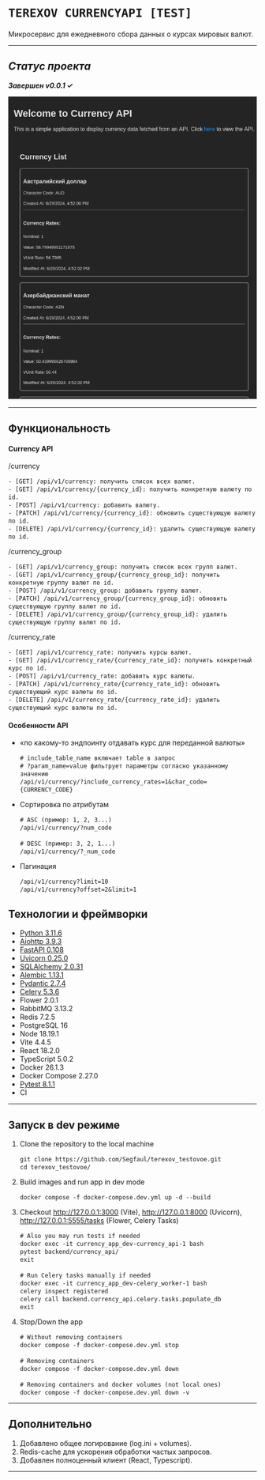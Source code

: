 
# `TEREXOV CURRENCYAPI [TEST]`

Микросервис для ежедневного сбора данных о курсах мировых валют.
___

## *Статус проекта*

***Завершен v0.0.1 &#10003;***

![There's a pic](frontend/src/assets/currency_api_web.png)
___
## Функциональность
#### Currency API
/currency
```
- [GET] /api/v1/currency: получить список всех валют.
- [GET] /api/v1/currency/{currency_id}: получить конкретную валюту по id.
- [POST] /api/v1/currency: добавить валюту.
- [PATCH] /api/v1/currency/{currency_id}: обновить существующую валюту по id.
- [DELETE] /api/v1/currency/{currency_id}: удалить существующую валюту по id.
```

/currency_group
```
- [GET] /api/v1/currency_group: получить список всех групп валют.
- [GET] /api/v1/currency_group/{currency_group_id}: получить конкретную группу валют по id.
- [POST] /api/v1/currency_group: добавить группу валют.
- [PATCH] /api/v1/currency_group/{currency_group_id}: обновить существующую группу валют по id.
- [DELETE] /api/v1/currency_group/{currency_group_id}: удалить существующую группу валют по id.
```

/currency_rate
```
- [GET] /api/v1/currency_rate: получить курсы валют.
- [GET] /api/v1/currency_rate/{currency_rate_id}: получить конкретный курс по id.
- [POST] /api/v1/currency_rate: добавить курс валюты.
- [PATCH] /api/v1/currency_rate/{currency_rate_id}: обновить существующий курс валюты по id.
- [DELETE] /api/v1/currency_rate/{currency_rate_id}: удалить существующий курс валюты по id.
```

#### Особенности API
- «по какому-то эндпоинту отдавать курс для переданной валюты»
    ```shell
    # include_table_name включает table в запрос
    # ?param_name=value фильтрует параметры согласно указанному значению 
    /api/v1/currency/?include_currency_rates=1&char_code={CURRENCY_CODE}
    ```
- Сортировка по атрибутам
    ```shell
    # ASC (пример: 1, 2, 3...)
    /api/v1/currency/?num_code

    # DESC (пример: 3, 2, 1...)
    /api/v1/currency/?_num_code
    ```
- Пагинация
    ```shell
    /api/v1/currency?limit=10
    /api/v1/currency?offset=2&limit=1
    ```

## Технологии и фреймворки
- [Python 3.11.6](https://www.python.org/downloads/release/python-3116/)
- [Aiohttp 3.9.3](https://docs.aiohttp.org/en/stable/)
- [FastAPI 0.108](https://fastapi.tiangolo.com/)
- [Uvicorn 0.25.0](https://www.uvicorn.org/settings/)
- [SQLAlchemy 2.0.31](https://docs.sqlalchemy.org/en/20/)
- [Alembic 1.13.1](https://alembic.sqlalchemy.org/en/latest/)
- [Pydantic 2.7.4](https://docs.pydantic.dev/latest/)
- [Celery 5.3.6](https://docs.celeryq.dev/en/stable/userguide/periodic-tasks.html)
- Flower 2.0.1
- RabbitMQ 3.13.2
- Redis 7.2.5
- PostgreSQL 16
- Node 18.19.1
- Vite 4.4.5
- React 18.2.0
- TypeScript 5.0.2
- Docker 26.1.3
- Docker Compose 2.27.0
- [Pytest 8.1.1](https://doc.pytest.org/en/latest/announce/release-8.1.1.html)
- CI
___

## Запуск в dev режиме

1. Clone the repository to the local machine

    ```shell
    git clone https://github.com/Segfaul/terexov_testovoe.git
    сd terexov_testovoe/
    ```

2. Build images and run app in dev mode

    ```shell
    docker compose -f docker-compose.dev.yml up -d --build
    ```

3. Checkout http://127.0.0.1:3000 (Vite), http://127.0.0.1:8000 (Uvicorn), http://127.0.0.1:5555/tasks (Flower, Celery Tasks)
    
    ```shell
    # Also you may run tests if needed
    docker exec -it currency_app_dev-currency_api-1 bash
    pytest backend/currency_api/
    exit

    # Run Celery tasks manually if needed
    docker exec -it currency_app_dev-celery_worker-1 bash
    celery inspect registered
    celery call backend.currency_api.celery.tasks.populate_db
    exit
    ```

4. Stop/Down the app

    ```shell
    # Without removing containers
    docker compose -f docker-compose.dev.yml stop

    # Removing containers
    docker compose -f docker-compose.dev.yml down

    # Removing containers and docker volumes (not local ones)
    docker compose -f docker-compose.dev.yml down -v
    ```
___

## Дополнительно

1. Добавлено общее логирование (log.ini + volumes).
2. Redis-cache для ускорения обработки частых запросов.
3. Добавлен полноценный клиент (React, Typescript).
___
